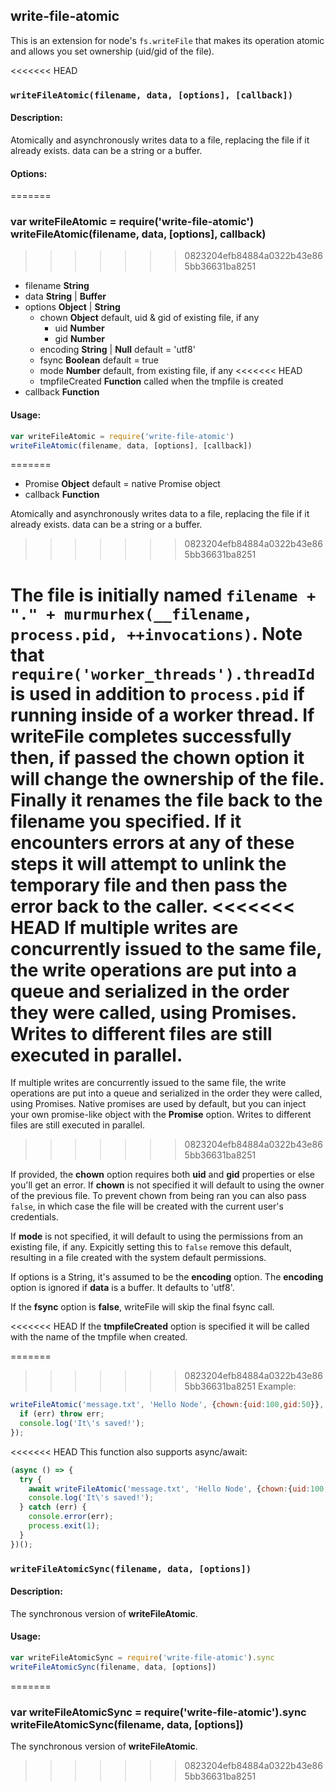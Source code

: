 write-file-atomic
-----------------

This is an extension for node's `fs.writeFile` that makes its operation
atomic and allows you set ownership (uid/gid of the file).

<<<<<<< HEAD
### `writeFileAtomic(filename, data, [options], [callback])`

#### Description:

Atomically and asynchronously writes data to a file, replacing the file if it already
exists.  data can be a string or a buffer.

#### Options:
=======
### var writeFileAtomic = require('write-file-atomic')<br>writeFileAtomic(filename, data, [options], callback)

>>>>>>> 0823204efb84884a0322b43e865bb36631ba8251
* filename **String**
* data **String** | **Buffer**
* options **Object** | **String**
  * chown **Object** default, uid & gid of existing file, if any
    * uid **Number**
    * gid **Number**
  * encoding **String** | **Null** default = 'utf8'
  * fsync **Boolean** default = true
  * mode **Number** default, from existing file, if any
<<<<<<< HEAD
  * tmpfileCreated **Function** called when the tmpfile is created
* callback **Function**

#### Usage:

```js
var writeFileAtomic = require('write-file-atomic')
writeFileAtomic(filename, data, [options], [callback])
```
=======
  * Promise **Object** default = native Promise object
* callback **Function**

Atomically and asynchronously writes data to a file, replacing the file if it already
exists.  data can be a string or a buffer.
>>>>>>> 0823204efb84884a0322b43e865bb36631ba8251

The file is initially named `filename + "." + murmurhex(__filename, process.pid, ++invocations)`.
Note that `require('worker_threads').threadId` is used in addition to `process.pid` if running inside of a worker thread.
If writeFile completes successfully then, if passed the **chown** option it will change
the ownership of the file. Finally it renames the file back to the filename you specified. If
it encounters errors at any of these steps it will attempt to unlink the temporary file and then
pass the error back to the caller.
<<<<<<< HEAD
If multiple writes are concurrently issued to the same file, the write operations are put into a queue and serialized in the order they were called, using Promises. Writes to different files are still executed in parallel.
=======
If multiple writes are concurrently issued to the same file, the write operations are put into a queue and serialized in the order they were called, using Promises. Native promises are used by default, but you can inject your own promise-like object with the **Promise** option. Writes to different files are still executed in parallel.
>>>>>>> 0823204efb84884a0322b43e865bb36631ba8251

If provided, the **chown** option requires both **uid** and **gid** properties or else
you'll get an error.  If **chown** is not specified it will default to using
the owner of the previous file.  To prevent chown from being ran you can
also pass `false`, in which case the file will be created with the current user's credentials.

If **mode** is not specified, it will default to using the permissions from
an existing file, if any.  Expicitly setting this to `false` remove this default, resulting
in a file created with the system default permissions.

If options is a String, it's assumed to be the **encoding** option. The **encoding** option is ignored if **data** is a buffer. It defaults to 'utf8'.

If the **fsync** option is **false**, writeFile will skip the final fsync call.

<<<<<<< HEAD
If the **tmpfileCreated** option is specified it will be called with the name of the tmpfile when created.

=======
>>>>>>> 0823204efb84884a0322b43e865bb36631ba8251
Example:

```javascript
writeFileAtomic('message.txt', 'Hello Node', {chown:{uid:100,gid:50}}, function (err) {
  if (err) throw err;
  console.log('It\'s saved!');
});
```

<<<<<<< HEAD
This function also supports async/await:

```javascript
(async () => {
  try {
    await writeFileAtomic('message.txt', 'Hello Node', {chown:{uid:100,gid:50}});
    console.log('It\'s saved!');
  } catch (err) {
    console.error(err);
    process.exit(1);
  }
})();
```

### `writeFileAtomicSync(filename, data, [options])`

#### Description:

The synchronous version of **writeFileAtomic**.

#### Usage:
```js
var writeFileAtomicSync = require('write-file-atomic').sync
writeFileAtomicSync(filename, data, [options])
```

=======
### var writeFileAtomicSync = require('write-file-atomic').sync<br>writeFileAtomicSync(filename, data, [options])

The synchronous version of **writeFileAtomic**.
>>>>>>> 0823204efb84884a0322b43e865bb36631ba8251
